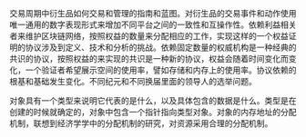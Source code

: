 交易周期中衍生品如何交易和管理的指南和蓝图。对衍生品的交易事件和动作使用唯一通用的数字表现形式来增加不同平台之间的一致性和互操作性。依赖利益相关者来维护区块链网络，按照权益的数量来分配相应的工作，实现这样的一个权益证明的协议涉及到定义、技术和分析的挑战。依赖固定数量的权威机构是一种经典的共识的协议，按照权益的来实现的共识是一种新的协议，权益会随着时间变化而变化，一个验证者希望展示空间的使用率，譬如存储和内存上的使用率。协议依赖的根基和基础发生变化。不同纪元和不同换届里面的领导人的选举问题。

对象具有一个类型来说明它代表的是什么，以及具体包含的数据是什么。类型是在创建的时候就确定的，对象中包含一个指针指向类型对象。对象的内存地址的分配机制，联想到经济学学中的分配机制的研究，对资源采用合理的分配机制。
